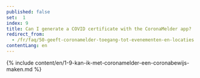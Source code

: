 ```yaml
---
published: false
set:  1
index: 9
title: Can I generate a COVID certificate with the CoronaMelder app?
redirect_from: 
  - /fr/faq/50-geeft-coronamelder-toegang-tot-evenementen-en-locaties
contentLang: en
---
```

{% include content/en/1-9-kan-ik-met-coronamelder-een-coronabewijs-maken.md %}
